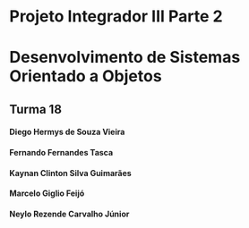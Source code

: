 # Projeto Integrador III Parte 2 
# Desenvolvimento de Sistemas Orientado a Objetos

## Turma 18
#### Diego Hermys de Souza Vieira
#### Fernando Fernandes Tasca
#### Kaynan Clinton Silva Guimarães
#### Marcelo Giglio Feijó
#### Neylo Rezende Carvalho Júnior

